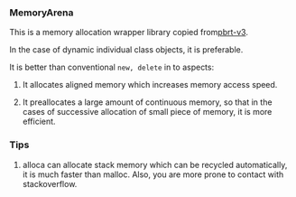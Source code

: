 ### MemoryArena

This is a memory allocation wrapper library copied from[pbrt-v3](https://github.com/mmp/pbrt-v3).

In the case of dynamic individual class objects, it is preferable.

It is better than conventional ```new, delete``` in to aspects:

1. It allocates aligned memory which increases memory access speed.

2. It preallocates a large amount of continuous memory, so that in the cases of successive allocation of small piece of memory, it is more efficient.

### Tips

1. alloca can allocate stack memory which can be recycled automatically, it is much faster than malloc. Also, you are more prone to contact with stackoverflow.

